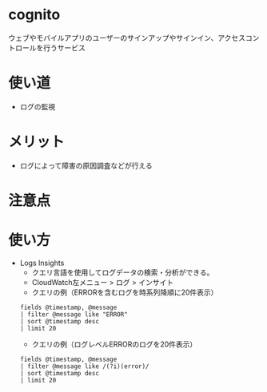 # cognito
ウェブやモバイルアプリのユーザーのサインアップやサインイン、アクセスコントロールを行うサービス

# 使い道
* ログの監視
# メリット
* ログによって障害の原因調査などが行える
# 注意点
# 使い方
* Logs Insights
    * クエリ言語を使用してログデータの検索・分析ができる。
    * CloudWatch左メニュー > ログ > インサイト
    * クエリの例（ERRORを含むログを時系列降順に20件表示）
    ```
    fields @timestamp, @message
    | filter @message like "ERROR"
    | sort @timestamp desc
    | limit 20
    ```
    * クエリの例（ログレベルERRORのログを20件表示）
    ```
    fields @timestamp, @message
    | filter @message like /(?i)(error)/
    | sort @timestamp desc
    | limit 20
    ```
